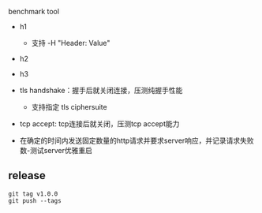 benchmark tool

- h1
    - 支持 -H "Header: Value"
- h2
- h3
- tls handshake：握手后就关闭连接，压测纯握手性能
    - 支持指定 tls ciphersuite
- tcp accept: tcp连接后就关闭，压测tcp accept能力

- 在确定的时间内发送固定数量的http请求并要求server响应，并记录请求失败数-测试server优雅重启


## release

```
git tag v1.0.0
git push --tags
```